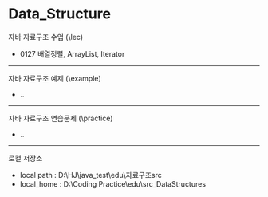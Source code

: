 # Data_Structure
자바 자료구조 수업 (\lec)
+ 0127 배열정렬, ArrayList, Iterator
------
자바 자료구조 예제 (\example)
+ ..
------
자바 자료구조 연습문제 (\practice)
+ ..
----------
로컬 저장소
+ local path : D:\HJ\java_test\edu\자료구조src
+ local_home : D:\Coding Practice\edu\src_DataStructures
